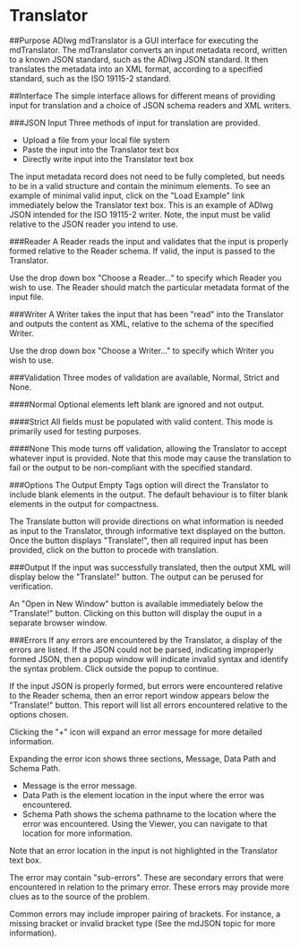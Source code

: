 # Translator
##Purpose
ADIwg mdTranslator is a GUI interface for executing the mdTranslator. The mdTranslator converts an input metadata record, written to a known JSON standard, such as the ADIwg JSON standard. It then translates  the metadata into an XML format, according to a specified standard, such as the ISO 19115-2 standard.

##Interface
The simple interface allows for different means of providing input for translation and a choice of JSON schema readers and XML writers.

###JSON Input
Three methods of input for translation are provided.
+ Upload a file from your local file system
+ Paste the input into the Translator text box
+ Directly write input into the Translator text box

The input metadata record does not need to be fully completed, but needs to be in a valid structure and contain the minimum elements. To see an example of minimal valid input, click on the "Load Example" link immediately below the Translator text box. This is an example of ADIwg JSON intended for the ISO 19115-2 writer. Note, the input must be valid relative to the JSON reader you intend to use.

###Reader
A Reader reads the input and validates that the input is properly formed relative to the Reader schema. If valid, the input is passed to the Translator.

Use the drop down box "Choose a Reader..." to specify which Reader you wish to use. The Reader should match the particular metadata format of the input file.

###Writer
A Writer takes the input that has been "read" into the Translator and outputs the content as XML, relative to the schema of the specified Writer.

Use the drop down box "Choose a Writer..." to specify which Writer you wish to use.

###Validation
Three modes of validation are available, Normal, Strict and None.

####Normal
Optional elements left blank are ignored and not output.

####Strict
All fields must be populated with valid content. This mode is primarily used for testing purposes.

####None
This mode turns off validation, allowing the Translator to accept whatever input is provided. Note that this mode may cause the translation to fail or the output to be non-compliant with the specified standard.

###Options
The Output Empty Tags option will direct the Translator to include blank elements in the output. The default behaviour is to filter blank elements in the output for compactness.

The Translate button will provide directions on what information is needed as input to the Translator, through informative text displayed on the button. Once the button displays "Translate!", then all required input has been provided, click on the button to procede with translation.

###Output
If the input was successfully translated, then the output XML will display below the "Translate!" button. The output can be perused for verification.

An "Open in New Window" button is available immediately below the "Translate!" button. Clicking on this button will display the ouput in a separate browser window.

###Errors
If any errors are encountered by the Translator, a display of the errors are listed. If the JSON could not be parsed, indicating improperly formed JSON, then a popup window will indicate invalid syntax and identify the syntax problem. Click outside the popup to continue.

If the input JSON is properly formed, but errors were encountered relative to the Reader schema, then an error report window appears below the "Translate!" button. This report will list all errors encountered relative to the options chosen.

Clicking the "+" icon will expand an error message for more detailed information.

Expanding the error icon shows three sections, Message, Data Path and Schema Path.

+ Message is the error message.
+ Data Path is the element location in the input where the error was encountered.
+ Schema Path shows the schema pathname to the location where the error was encountered. Using the Viewer, you can navigate to that location for more information.

Note that an error location in the input is not highlighted in the Translator text box.

The error may contain "sub-errors". These are secondary errors that were encountered in relation to the primary error. These errors may provide more clues as to the source of the problem.

Common errors may include improper pairing of brackets. For instance, a missing bracket or invalid bracket type (See the mdJSON topic for more information).

